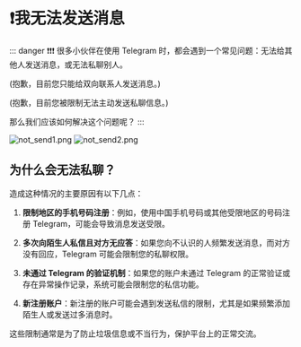 # ❗️我无法发送消息

::: danger ❗️❗️❗️
很多小伙伴在使用 Telegram 时，都会遇到一个常见问题：无法给其他人发送消息，或无法私聊别人。

(抱歉，目前您只能给双向联系人发送消息。)

(抱歉，目前您被限制无法主动发送私聊信息。)

那么我们应该如何解决这个问题呢？
:::

![not_send1.png](/brief/not_send1.png) ![not_send2.png](/brief/not_send2.png)

## 为什么会无法私聊？

造成这种情况的主要原因有以下几点：

1. **限制地区的手机号码注册**：例如，使用中国手机号码或其他受限地区的号码注册 Telegram，可能会导致消息发送受限。

2. **多次向陌生人私信且对方无应答**：如果您向不认识的人频繁发送消息，而对方没有回应，Telegram 可能会限制您的私聊权限。

3. **未通过 Telegram 的验证机制**：如果您的账户未通过 Telegram 的正常验证或存在异常操作记录，系统可能会限制您的私信功能。

4. **新注册账户**：新注册的账户可能会遇到发送私信的限制，尤其是如果频繁添加陌生人或发送过多消息时。

这些限制通常是为了防止垃圾信息或不当行为，保护平台上的正常交流。
